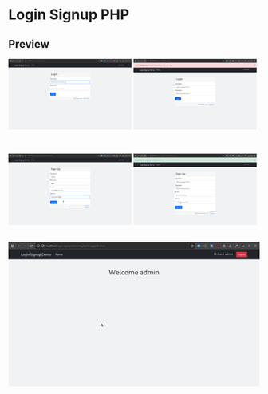 # Login Signup PHP
<h2>Preview</h2>
<p>
    <img src="./img/login1.png" width="49%">
    <img src="./img/login2.png" width="49%">
</p>
<br>
<p>
    <img src="./img/signup1.png" width="49%">
    <img src="./img/signup2.png" width="49%">
</p>
<br>
<img src="./img/welcome.png">
